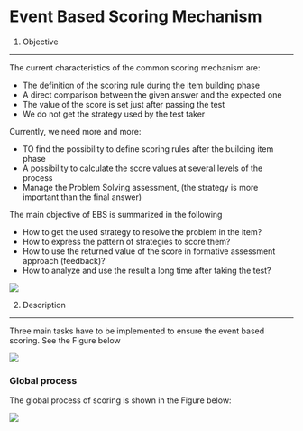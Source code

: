 <!--
parent: 'Event Based Scoring'
created_at: '2011-03-10 11:43:27'
updated_at: '2013-03-13 13:10:54'
authors:
    - 'Jérôme Bogaerts'
tags:
    - 'Event Based Scoring'
-->



Event Based Scoring Mechanism
=============================

1. Objective
------------

The current characteristics of the common scoring mechanism are:

-   The definition of the scoring rule during the item building phase
-   A direct comparison between the given answer and the expected one
-   The value of the score is set just after passing the test
-   We do not get the strategy used by the test taker

Currently, we need more and more:

-   TO find the possibility to define scoring rules after the building item phase
-   A possibility to calculate the score values at several levels of the process
-   Manage the Problem Solving assessment, (the strategy is more important than the final answer)

The main objective of EBS is summarized in the following

-   How to get the used strategy to resolve the problem in the item?
-   How to express the pattern of strategies to score them?
-   How to use the returned value of the score in formative assessment approach (feedback)?
-   How to analyze and use the result a long time after taking the test?

![](http://forge.taotesting.com/attachments/download/368/RM_EBSObjective.jpg)

2. Description
--------------

Three main tasks have to be implemented to ensure the event based scoring. See the Figure below

![](http://forge.taotesting.com/attachments/download/478/RM_EBS_technical_req.jpg)

### Global process

The global process of scoring is shown in the Figure below:

![](http://forge.taotesting.com/attachments/download/370/RM_EBS_overview.jpg)


